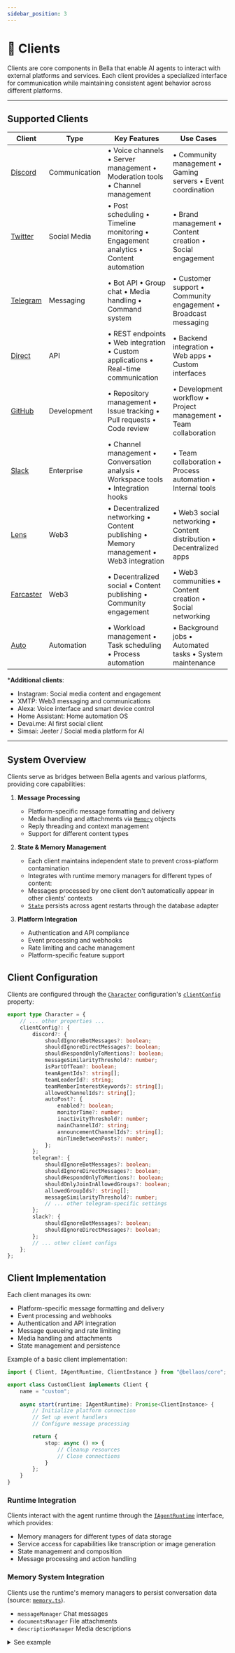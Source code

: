 ```yaml
---
sidebar_position: 3
---
```


# 🔌 Clients

Clients are core components in Bella that enable AI agents to interact with external platforms and services. Each client provides a specialized interface for communication while maintaining consistent agent behavior across different platforms.

---

## Supported Clients

| Client | Type | Key Features | Use Cases |
|--------|------|--------------|------------|
| [Discord](https://github.com/bellaos-plugins/client-discord) | Communication | • Voice channels • Server management • Moderation tools • Channel management | • Community management • Gaming servers • Event coordination |
| [Twitter](https://github.com/bellaos-plugins/client-twitter) | Social Media | • Post scheduling • Timeline monitoring • Engagement analytics • Content automation | • Brand management • Content creation • Social engagement |
| [Telegram](https://github.com/bellaos-plugins/client-telegram) | Messaging | • Bot API • Group chat • Media handling • Command system | • Customer support • Community engagement • Broadcast messaging |
| [Direct](https://github.com/bellaOS/bella/tree/develop/packages/client-direct/src) | API | • REST endpoints • Web integration • Custom applications • Real-time communication | • Backend integration • Web apps • Custom interfaces |
| [GitHub](https://github.com/bellaos-plugins/client-github) | Development | • Repository management • Issue tracking • Pull requests • Code review | • Development workflow • Project management • Team collaboration |
| [Slack](https://github.com/bellaos-plugins/client-slack) | Enterprise | • Channel management • Conversation analysis • Workspace tools • Integration hooks | • Team collaboration • Process automation • Internal tools |
| [Lens](https://github.com/bellaos-plugins/client-lens) | Web3 | • Decentralized networking • Content publishing • Memory management • Web3 integration | • Web3 social networking • Content distribution • Decentralized apps |
| [Farcaster](https://github.com/bellaos-plugins/client-farcaster) | Web3 | • Decentralized social • Content publishing • Community engagement | • Web3 communities • Content creation • Social networking |
| [Auto](https://github.com/bellaos-plugins/client-auto) | Automation | • Workload management • Task scheduling • Process automation | • Background jobs • Automated tasks • System maintenance |

***Additional clients**:
- Instagram: Social media content and engagement
- XMTP: Web3 messaging and communications
- Alexa: Voice interface and smart device control
- Home Assistant: Home automation OS 
- Devai.me: AI first social client
- Simsai: Jeeter / Social media platform for AI

---

## System Overview

Clients serve as bridges between Bella agents and various platforms, providing core capabilities:

1. **Message Processing**
   - Platform-specific message formatting and delivery
   - Media handling and attachments via [`Memory`](/api/interfaces/Memory) objects
   - Reply threading and context management
   - Support for different content types

2. **State & Memory Management**
   - Each client maintains independent state to prevent cross-platform contamination
   - Integrates with runtime memory managers for different types of content:
   - Messages processed by one client don't automatically appear in other clients' contexts
   - [`State`](/api/interfaces/State) persists across agent restarts through the database adapter

3. **Platform Integration** 
   - Authentication and API compliance
   - Event processing and webhooks
   - Rate limiting and cache management
   - Platform-specific feature support



## Client Configuration

Clients are configured through the [`Character`](/api/type-aliases/Character) configuration's [`clientConfig`](/api/type-aliases/Character/#clientconfig) property:

```typescript
export type Character = {
    // ... other properties ...
    clientConfig?: {
        discord?: {
            shouldIgnoreBotMessages?: boolean;
            shouldIgnoreDirectMessages?: boolean;
            shouldRespondOnlyToMentions?: boolean;
            messageSimilarityThreshold?: number;
            isPartOfTeam?: boolean;
            teamAgentIds?: string[];
            teamLeaderId?: string;
            teamMemberInterestKeywords?: string[];
            allowedChannelIds?: string[];
            autoPost?: {
                enabled?: boolean;
                monitorTime?: number;
                inactivityThreshold?: number;
                mainChannelId?: string;
                announcementChannelIds?: string[];
                minTimeBetweenPosts?: number;
            };
        };
        telegram?: {
            shouldIgnoreBotMessages?: boolean;
            shouldIgnoreDirectMessages?: boolean;
            shouldRespondOnlyToMentions?: boolean;
            shouldOnlyJoinInAllowedGroups?: boolean;
            allowedGroupIds?: string[];
            messageSimilarityThreshold?: number;
            // ... other telegram-specific settings
        };
        slack?: {
            shouldIgnoreBotMessages?: boolean;
            shouldIgnoreDirectMessages?: boolean;
        };
        // ... other client configs
    };
};
```

## Client Implementation

Each client manages its own:
- Platform-specific message formatting and delivery
- Event processing and webhooks
- Authentication and API integration
- Message queueing and rate limiting
- Media handling and attachments
- State management and persistence

Example of a basic client implementation:

```typescript
import { Client, IAgentRuntime, ClientInstance } from "@bellaos/core";

export class CustomClient implements Client {
    name = "custom";
    
    async start(runtime: IAgentRuntime): Promise<ClientInstance> {
        // Initialize platform connection
        // Set up event handlers
        // Configure message processing

        return {
            stop: async () => {
                // Cleanup resources
                // Close connections
            }
        };
    }
}
```

### Runtime Integration

Clients interact with the agent runtime through the [`IAgentRuntime`](api/interfaces/IAgentRuntime/) interface, which provides:

- Memory managers for different types of data storage
- Service access for capabilities like transcription or image generation
- State management and composition
- Message processing and action handling


### Memory System Integration

Clients use the runtime's memory managers to persist conversation data (source: [`memory.ts`](/api/interfaces/Memory)).

- `messageManager` Chat messages
- `documentsManager` File attachments  
- `descriptionManager` Media descriptions

<details>
<summary>See example</summary>
```typescript
// Store a new message
await runtime.messageManager.createMemory({
    id: messageId,
    content: { text: message.content },
    userId: userId,
    roomId: roomId,
    agentId: runtime.agentId
});

// Retrieve recent messages
const recentMessages = await runtime.messageManager.getMemories({
    roomId: roomId,
    count: 10
});
```
</details>

---

## Direct Client Example

The [Direct client](https://github.com/bellaOS/bella/tree/develop/packages/client-direct) provides message processing, webhook integration, and a REST API interface for Bella agents. It's the primary client used for testing and development.


Key features of the Direct client:
- Express.js server for HTTP endpoints
- Agent runtime management
- File upload handling
- Memory system integration
- WebSocket support for real-time communication


### Direct Client API Endpoints

| Endpoint                                | Method | Description                                     | Params                       | Input                                  | Response                                |
|-----------------------------------------|--------|-------------------------------------------------|------------------------------|-----------------------------------------|------------------------------------------|
| `/:agentId/whisper`                     | POST   | Audio transcription (Whisper)                   | `agentId`                     | Audio file                              | Transcription                            |
| `/:agentId/message`                     | POST   | Main message handler                            | `agentId`                     | Text, optional file                     | Agent response                           |
| `/agents/:agentIdOrName/hyperfi/v1`     | POST   | Hyperfi game integration                        | `agentIdOrName`               | Objects, emotes, history                | JSON (`lookAt`, `emote`, `say`, actions) |
| `/:agentId/image`                       | POST   | Image generation                               | `agentId`                     | Generation params                        | Image(s) with captions                   |
| `/fine-tune`                            | POST   | Proxy for BagelDB fine-tuning                  | None                          | Fine-tuning data                         | BagelDB API response                     |
| `/fine-tune/:assetId`                   | GET    | Download fine-tuned assets                     | `assetId`                     | None                                    | File download                            |
| `/:agentId/speak`                       | POST   | Text-to-speech (ElevenLabs)                    | `agentId`                     | Text                                    | Audio stream                             |
| `/:agentId/tts`                         | POST   | Direct text-to-speech                          | `agentId`                     | Text                                    | Audio stream                             |

### Static Routes
| Endpoint                | Method | Description              |
|-------------------------|--------|--------------------------|
| `/media/uploads/`      | GET    | Serves uploaded files    |
| `/media/generated/`    | GET    | Serves generated images  |

### Common Parameters
Most endpoints accept:
- `roomId` (defaults to agent-specific room)
- `userId` (defaults to `"user"`)
- `userName` (for identity management)

---

## FAQ

### What can clients actually do?

Clients handle platform-specific communication (like Discord messages or Twitter posts), manage memories and state, and execute actions like processing media or handling commands. Each client adapts these capabilities to its platform while maintaining consistent agent behavior.

### Can multiple clients be used simultaneously?
Yes, Bella supports running multiple clients concurrently while maintaining consistent agent behavior across platforms.

### How are client-specific features handled?
Each client implements platform-specific features through its capabilities system, while maintaining a consistent interface for the agent.

### How co clients handle rate limits?
Clients implement platform-specific rate limiting with backoff strategies and queue management.

### How is client state managed?
Clients maintain their own connection state while integrating with the agent's runtime database adapter and memory / state management system.

### How do clients handle messages?

Clients translate platform messages into Bella's internal format, process any attachments (images, audio, etc.), maintain conversation context, and manage response queuing and rate limits.

### How are messages processed across clients?
Each client processes messages independently in its platform-specific format, while maintaining conversation context through the shared memory system. V2 improves upon this architecture.

### How is state managed between clients?
Each client maintains separate state to prevent cross-contamination, but can access shared agent state through the runtime.


### How do clients integrate with platforms?

Each client implements platform-specific authentication, API compliance, webhook handling, and follows the platform's rules for rate limiting and content formatting.

### How do clients manage memory?

Clients use Bella's memory system to track conversations, user relationships, and state, enabling context-aware responses and persistent interactions across sessions.
